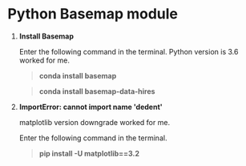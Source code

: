 # Python Basemap module

1. **Install Basemap**

   Enter the following command in the terminal.
   Python version is 3.6 worked for me.
  
   > **conda install basemap**
   
   > **conda install basemap-data-hires**
   
 
1. **ImportError: cannot import name 'dedent'**
  
   matplotlib version downgrade worked for me.
   
   Enter the following command in the terminal.
     
   > **pip install -U matplotlib==3.2**
  
